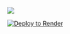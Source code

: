 <a href="https://deploy.cyclic.sh/mikmcdanbyeee55/camzilla">
    <img src="https://deploy.cyclic.sh/button.svg" />
</a>

[![Deploy to Render](https://render.com/images/deploy-to-render-button.svg)](https://render.com/deploy?repo=https://github.com/mikmcdanbyeee55/camzilla)

